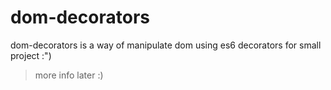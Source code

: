 # dom-decorators

dom-decorators is a way of manipulate dom using es6 decorators for small project :")

> more info later :)
